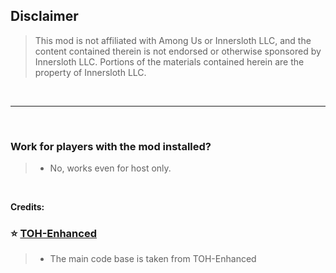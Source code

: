 ## Disclaimer
> This mod is not affiliated with Among Us or Innersloth LLC, and the content contained therein is not endorsed or otherwise sponsored by Innersloth LLC. Portions of the materials contained herein are the property of Innersloth LLC.
<br>

---

<br>

### **Work for players with the mod installed?**
> 
> - No, works even for host only.
>

<br>

**Credits:**
### :star: [TOH-Enhanced](https://github.com/0xDrMoe/TownofHost-Enhanced/) 
> 
> - The main code base is taken from TOH-Enhanced
>

